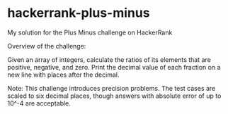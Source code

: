 # hackerrank-plus-minus
My solution for the Plus Minus challenge on HackerRank

Overview of the challenge:

Given an array of integers, calculate the ratios of its elements that are positive, negative, and zero. Print the decimal value of each fraction on a new line with  places after the decimal.

Note: This challenge introduces precision problems. The test cases are scaled to six decimal places, though answers with absolute error of up to 10^-4 are acceptable.
